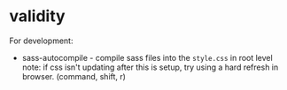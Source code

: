 # validity


For development:
* sass-autocompile - compile sass files into the `style.css` in root level
note: if css isn't updating after this is setup, try using a hard refresh in browser. (command, shift, r)
